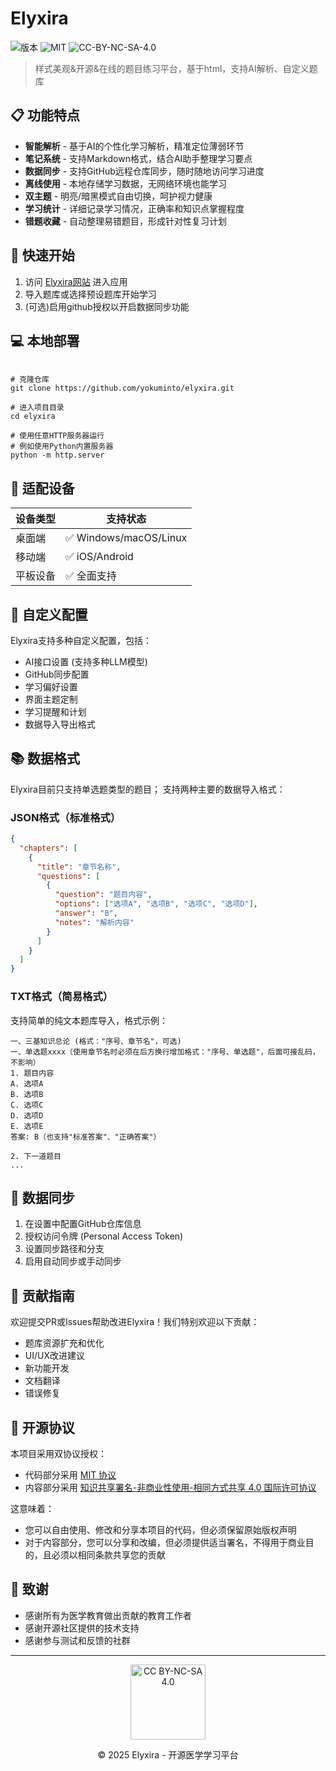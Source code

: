 # Elyxira 
![版本](https://img.shields.io/badge/版本-1.0.0-blue)
![MIT](https://img.shields.io/badge/协议-MIT-green)
![CC-BY-NC-SA-4.0](https://img.shields.io/badge/协议-CC--BY--NC--SA--4.0-orange)

> 样式美观&开源&在线的题目练习平台，基于html，支持AI解析、自定义题库

## 📋 功能特点

- **智能解析** - 基于AI的个性化学习解析，精准定位薄弱环节
- **笔记系统** - 支持Markdown格式，结合AI助手整理学习要点
- **数据同步** - 支持GitHub远程仓库同步，随时随地访问学习进度
- **离线使用** - 本地存储学习数据，无网络环境也能学习
- **双主题** - 明亮/暗黑模式自由切换，呵护视力健康
- **学习统计** - 详细记录学习情况，正确率和知识点掌握程度
- **错题收藏** - 自动整理易错题目，形成针对性复习计划

## 🚀 快速开始

1. 访问 [Elyxira网站](https://elyxira.github.io) 进入应用
2. 导入题库或选择预设题库开始学习
3. (可选)启用github授权以开启数据同步功能

## 💻 本地部署

```

# 克隆仓库
git clone https://github.com/yokuminto/elyxira.git

# 进入项目目录
cd elyxira

# 使用任意HTTP服务器运行
# 例如使用Python内置服务器
python -m http.server
```

## 📱 适配设备

| 设备类型 | 支持状态 |
|---------|---------|
| 桌面端 | ✅ Windows/macOS/Linux |
| 移动端 | ✅ iOS/Android |
| 平板设备 | ✅ 全面支持 |

## 🔧 自定义配置

Elyxira支持多种自定义配置，包括：

- AI接口设置 (支持多种LLM模型)
- GitHub同步配置
- 学习偏好设置
- 界面主题定制
- 学习提醒和计划
- 数据导入导出格式

## 📚 数据格式

Elyxira目前只支持单选题类型的题目；
支持两种主要的数据导入格式：

### JSON格式（标准格式）
```json
{
  "chapters": [
    {
      "title": "章节名称",
      "questions": [
        {
          "question": "题目内容",
          "options": ["选项A", "选项B", "选项C", "选项D"],
          "answer": "B",
          "notes": "解析内容"
        }
      ]
    }
  ]
}
```

### TXT格式（简易格式）
支持简单的纯文本题库导入，格式示例：
```
一、三基知识总论 (格式："序号、章节名"，可选)
一、单选题xxxx（使用章节名时必须在后方换行增加格式："序号、单选题"，后面可接乱码，不影响）
1. 题目内容
A. 选项A
B. 选项B
C. 选项C
D. 选项D
E. 选项E
答案: B（也支持"标准答案"、"正确答案"）

2. 下一道题目
...
```

## 🔄 数据同步

1. 在设置中配置GitHub仓库信息
2. 授权访问令牌 (Personal Access Token)
3. 设置同步路径和分支
4. 启用自动同步或手动同步

## 🤝 贡献指南

欢迎提交PR或Issues帮助改进Elyxira！我们特别欢迎以下贡献：

- 题库资源扩充和优化
- UI/UX改进建议
- 新功能开发
- 文档翻译
- 错误修复

## 📜 开源协议

本项目采用双协议授权：

- 代码部分采用 [MIT 协议](LICENSE-MIT.md)
- 内容部分采用 [知识共享署名-非商业性使用-相同方式共享 4.0 国际许可协议](LICENSE-CC.md)

这意味着：
- 您可以自由使用、修改和分享本项目的代码，但必须保留原始版权声明
- 对于内容部分，您可以分享和改编，但必须提供适当署名，不得用于商业目的，且必须以相同条款共享您的贡献

## 🙏 致谢

- 感谢所有为医学教育做出贡献的教育工作者
- 感谢开源社区提供的技术支持
- 感谢参与测试和反馈的社群

---

<div align="center">
  <a href="https://creativecommons.org/licenses/by-nc-sa/4.0/deed.zh">
    <img src="https://mirrors.creativecommons.org/presskit/buttons/88x31/svg/by-nc-sa.svg" width="120" alt="CC BY-NC-SA 4.0">
  </a>
  <p>© 2025 Elyxira - 开源医学学习平台</p>
</div>
